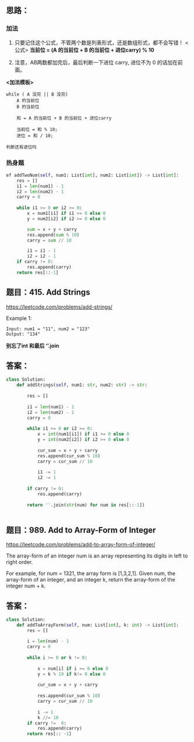 ## 思路：
### 加法
1. 只要记住这个公式，不管两个数是列表形式，还是数组形式，都不会写错！
<公式>
**当前位 = (A 的当前位 + B 的当前位 + 进位carry) % 10**

2. 注意，AB两数都加完后，最后判断一下进位 carry, 进位不为 0 的话加在前面。

**<加法模板>**
```
while ( A 没完 || B 没完)
    A 的当前位
    B 的当前位

    和 = A 的当前位 + B 的当前位 + 进位carry
    
    当前位 = 和 % 10;
    进位 = 和 / 10;

判断还有进位吗
```
### 热身题
```python
ef addTwoNum(self, num1: List[int], num2: List[int]) -> List[int]:
    res = []
    i1 = len(num1) - 1
    i2 = len(num2) - 1 
    carry = 0
    
    while i1 >= 0 or i2 >= 0:
        x = num1[i1] if i1 >= 0 else 0
        y = num2[i2] if i2 >= 0 else 0

        sum = x + y + carry
        res.append(sum % 10)
        carry = sum // 10

        i1 = i1 - 1
        i2 = i2 - 1
    if carry != 0: 
        res.append(carry)
    return res[::-1]
```

## 题目：415. Add Strings

https://leetcode.com/problems/add-strings/

Example 1:
```
Input: num1 = "11", num2 = "123"
Output: "134"
```
**别忘了int 和最后 ‘’.join**
## 答案：
```python
class Solution:
    def addStrings(self, num1: str, num2: str) -> str:
        
        res = []
        
        i1 = len(num1) - 1
        i2 = len(num2) - 1
        carry = 0
        
        while i1 >= 0 or i2 >= 0:
            x = int(num1[i1]) if i1 >= 0 else 0
            y = int(num2[i2]) if i2 >= 0 else 0
            
            cur_sum = x + y + carry
            res.append(cur_sum % 10)
            carry = cur_sum // 10
            
            i1 -= 1
            i2 -= 1
            
        if carry != 0:
            res.append(carry)
            
        return ''.join(str(num) for num in res[::-1])
 

```

## 题目：989. Add to Array-Form of Integer

https://leetcode.com/problems/add-to-array-form-of-integer/

The array-form of an integer num is an array representing its digits in left to right order.

For example, for num = 1321, the array form is [1,3,2,1].
Given num, the array-form of an integer, and an integer k, return the array-form of the integer num + k.


## 答案：
```python
class Solution:
    def addToArrayForm(self, num: List[int], k: int) -> List[int]:
        res = []
        
        i = len(num) - 1
        carry = 0
        
        while i >= 0 or k != 0:
         
            x = num[i] if i >= 0 else 0
            y = k % 10 if k!= 0 else 0
            
            cur_sum = x + y + carry
            
            res.append(cur_sum % 10)
            carry = cur_sum // 10
            
            i -= 1
            k //= 10
        if carry !=  0:
            res.append(carry)
        return res[:: -1]
```

